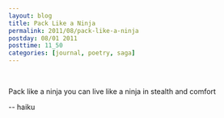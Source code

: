 ```yaml
---
layout: blog
title: Pack Like a Ninja
permalink: 2011/08/pack-like-a-ninja
postday: 08/01 2011
posttime: 11_50
categories: [journal, poetry, saga]
---
```


<br>

Pack like a ninja
you can live like a ninja
in stealth and comfort


-- haiku
<br>
